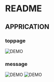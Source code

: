 # README
## APPRICATION
### toppage
![DEMO](https://user-images.githubusercontent.com/57179721/72518394-97baaf00-3898-11ea-813f-2aed731a002e.gif)
### message
![DEMO](https://user-images.githubusercontent.com/57179721/72508561-3a6b3180-3889-11ea-9946-ef47de060367.gif)
![DEMO](https://user-images.githubusercontent.com/57179721/72508470-0db71a00-3889-11ea-85a9-f562938282ce.gif)


